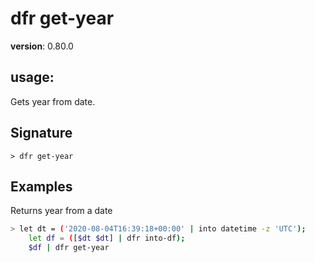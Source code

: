 # dfr get-year

**version**: 0.80.0

## **usage**:

Gets year from date.

## Signature

`> dfr get-year `

## Examples

Returns year from a date

```bash
> let dt = ('2020-08-04T16:39:18+00:00' | into datetime -z 'UTC');
    let df = ([$dt $dt] | dfr into-df);
    $df | dfr get-year
```
